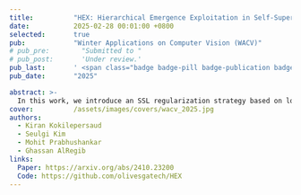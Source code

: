 ```yaml
---
title:          "HEX: Hierarchical Emergence Exploitation in Self-Supervised Algorithms"
date:           2025-02-28 00:01:00 +0800
selected:       true
pub:            "Winter Applications on Computer Vision (WACV)"
# pub_pre:        "Submitted to "
# pub_post:       'Under review.'
pub_last:       ' <span class="badge badge-pill badge-publication badge-success">ORAL</span>'
pub_date:       "2025"

abstract: >-
  In this work, we introduce an SSL regularization strategy based on localized hierarchical relationships. We show that this method can be added on to a wide variety of SSL approaches to improve performance.
cover:          /assets/images/covers/wacv_2025.jpg
authors:
  - Kiran Kokilepersaud
  - Seulgi Kim
  - Mohit Prabhushankar
  - Ghassan AlRegib
links:
  Paper: https://arxiv.org/abs/2410.23200
  Code: https://github.com/olivesgatech/HEX
---
```

